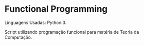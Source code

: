 # Functional Programming

Linguagens Usadas: Python 3.

Script utilizando programação funcional para matéria de Teoria da Computação.

